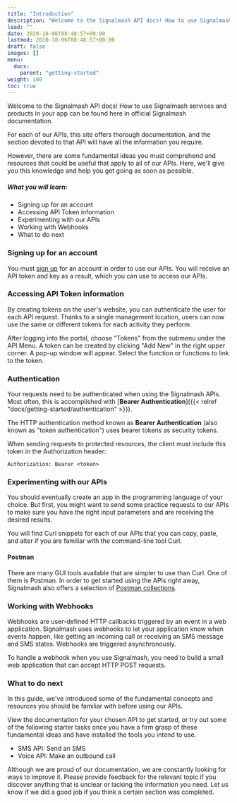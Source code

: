 ```yaml
---
title: "Introduction"
description: "Welcome to the Signalmash API docs! How to use Signalmash services and products in your app can be found here in official Signalmash documentation."
lead: ""
date: 2020-10-06T08:48:57+00:00
lastmod: 2020-10-06T08:48:57+00:00
draft: false
images: []
menu:
  docs:
    parent: "getting-started"
weight: 100
toc: true
---
```

Welcome to the Signalmash API docs! How to use Signalmash services and products in your app can be found here in official Signalmash documentation.

For each of our APIs, this site offers thorough documentation, and the section devoted to that API will have all the information you require.

However, there are some fundamental ideas you must comprehend and resources that could be useful that apply to all of our APIs. Here, we'll give you this knowledge and help you get going as soon as possible.

##### What you will learn:

* Signing up for an account
* Accessing API Token information
* Experimenting with our APIs
* Working with Webhooks
* What to do next

### Signing up for an account

You must [sign up](https://portal.signalmash.com/#/signup) for an account in order to use our APIs. You will receive an API token and key as a result, which you can use to access our APIs.

### Accessing API Token information

By creating tokens on the user's website, you can authenticate the user for each API request. Thanks to a single management location, users can now use the same or different tokens for each activity they perform.

After logging into the portal, choose "Tokens" from the submenu under the API Menu. A token can be created by clicking "Add New" in the right upper corner. A pop-up window will appear. Select the function or functions to link to the token.

### Authentication

Your requests need to be authenticated when using the Signalmash APIs. Most often, this is accomplished with [**Bearer Authentication**]({{< relref "docs/getting-started/authentication" >}}).

The HTTP authentication method known as **Bearer Authentication** (also known as "token authentication") uses bearer tokens as security tokens.

When sending requests to protected resources, the client must include this token in the Authorization header:

`Authorization: Bearer <token>`

### Experimenting with our APIs

You should eventually create an app in the programming language of your choice. But first, you might want to send some practice requests to our APIs to make sure you have the right input parameters and are receiving the desired results.

You will find Curl snippets for each of our APIs that you can copy, paste, and alter if you are familiar with the command-line tool Curl.

#### Postman

There are many GUI tools available that are simpler to use than Curl. One of them is Postman. In order to get started using the APIs right away, Signalmash also offers a selection of [Postman collections](https://www.postman.com/abundant-geeks/workspace/signalmash/collection/2741802-d6c11002-9593-4958-b323-8eb0dd39092c?action=share&creator=2741802).

### Working with Webhooks

Webhooks are user-defined HTTP callbacks triggered by an event in a web application. Signalmash uses webhooks to let your application know when events happen, like getting an incoming call or receiving an SMS message and SMS states. Webhooks are triggered asynchronously.

To handle a webhook when you use Signalmash, you need to build a small web application that can accept HTTP POST requests.

### What to do next

In this guide, we've introduced some of the fundamental concepts and resources you should be familiar with before using our APIs.

View the documentation for your chosen API to get started, or try out some of the following starter tasks once you have a firm grasp of these fundamental ideas and have installed the tools you intend to use.

* SMS API: Send an SMS
* Voice API: Make an outbound call

Although we are proud of our documentation, we are constantly looking for ways to improve it. Please provide feedback for the relevant topic if you discover anything that is unclear or lacking the information you need. Let us know if we did a good job if you think a certain section was completed.
